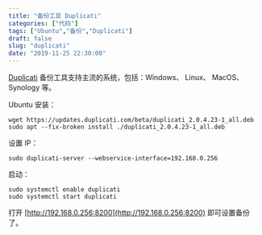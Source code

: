 ```yaml
---
title: "备份工具 Duplicati"
categories: ["代码"]
tags: ["Ubuntu","备份","Duplicati"]
draft: false
slug: "duplicati"
date: "2019-11-25 22:30:00"
---
```


 [Duplicati](https://www.duplicati.com/download) 备份工具支持主流的系统，包括：Windows、 Linux、 MacOS、 Synology 等。

Ubuntu 安装：
```
wget https://updates.duplicati.com/beta/duplicati_2.0.4.23-1_all.deb
sudo apt --fix-broken install ./duplicati_2.0.4.23-1_all.deb
```

设置 IP：
```
sudo duplicati-server --webservice-interface=192.168.0.256
```

启动：
```
sudo systemctl enable duplicati
sudo systemctl start duplicati
```

打开 [http://192.168.0.256:8200](http://192.168.0.256:8200) 即可设置备份了。


